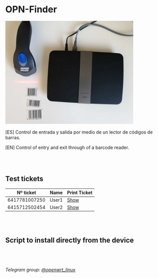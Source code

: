# OPN-Finder


<img src="image.jpg" alt="drawing" width="400"/>


[ES] Control de entrada y salida por medio de un lector de códigos de barras.

[EN] Control of entry and exit through of a barcode reader.


<br><br>
<h2>Test tickets</h2>

| Nº ticket   |      Name      |  Print Ticket |
|----------|:-------------:|----------|
| 6417781007250 |  User1 |<a href="https://www.barcodesinc.com/generator/image.php?code=6417781007250&style=197&type=C128B&width=219&height=50&xres=1&font=3">Show<a/>|     
| 6415712502454 |    User2   |<a href="https://www.barcodesinc.com/generator/image.php?code=6415712502454&style=197&type=C128B&width=219&height=50&xres=1&font=3">Show<a/>|
<br><br>
<h2>Script to install directly from the device</h2>





<br><br>
<h6>Telegram group: <a href="http://t.me/openwrt_linux">@openwrt_linux<a/></h6>